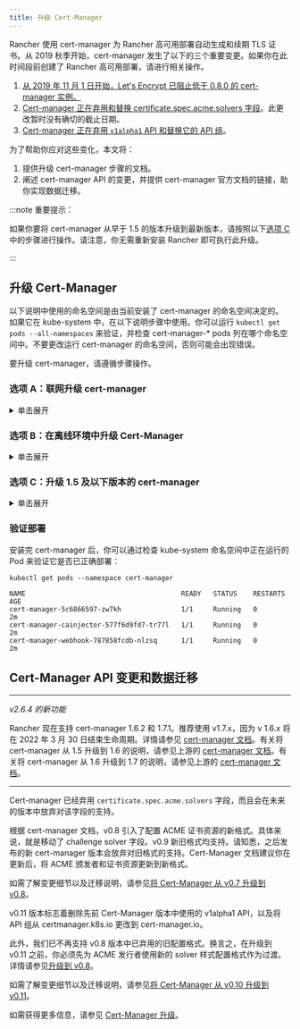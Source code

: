 ```yaml
---
title: 升级 Cert-Manager
---
```


Rancher 使用 cert-manager 为 Rancher 高可用部署自动生成和续期 TLS 证书。从 2019 秋季开始，cert-manager 发生了以下的三个重要变更。如果你在此时间段前创建了 Rancher 高可用部署，请进行相关操作。

1. [从 2019 年 11 月 1 日开始，Let's Encrypt 已阻止低于 0.8.0 的 cert-manager 实例。](https://community.letsencrypt.org/t/blocking-old-cert-manager-versions/98753)
1. [Cert-manager 正在弃用和替换 certificate.spec.acme.solvers 字段](https://cert-manager.io/docs/installation/upgrading/upgrading-0.7-0.8/)。此更改暂时没有确切的截止日期。
1. [Cert-manager 正在弃用 `v1alpha1` API 和替换它的 API 组](https://cert-manager.io/docs/installation/upgrading/upgrading-0.10-0.11/)。

为了帮助你应对这些变化，本文将：

1. 提供升级 cert-manager 步骤的文档。
1. 阐述 cert-manager API 的变更，并提供 cert-manager 官方文档的链接，助你实现数据迁移。

:::note 重要提示：

如果你要将 cert-manager 从早于 1.5 的版本升级到最新版本，请按照以下[选项 C](#选项-c升级-15-及以下版本的-cert-manager) 中的步骤进行操作。请注意，你无需重新安装 Rancher 即可执行此升级。

:::

## 升级 Cert-Manager

以下说明中使用的命名空间是由当前安装了 cert-manager 的命名空间决定的。如果它在 kube-system 中，在以下说明步骤中使用。你可以运行 `kubectl get pods --all-namespaces` 来验证，并检查 cert-manager-\* pods 列在哪个命名空间中。不要更改运行 cert-manager 的命名空间，否则可能会出现错误。

要升级 cert-manager，请遵循步骤操作。

### 选项 A：联网升级 cert-manager

<details id="normal">
  <summary>单击展开</summary>

1. [备份现有资源](https://cert-manager.io/docs/tutorials/backup/)：

   ```plain
   kubectl get -o yaml --all-namespaces \
   issuer,clusterissuer,certificates,certificaterequests > cert-manager-backup.yaml
   ```

   :::note 重要提示：

   如果你从低于 0.11.0 的版本升级，请将所有备份资源上的 apiVersion 从 `certmanager.k8s.io/v1alpha1` 升级到 `cert-manager.io/v1alpha2`。如果你需要在其他资源上使用 cert-manager 注释，请对其进行更新以反映新的 API 组。详情请参见[附加注释变更](https://cert-manager.io/docs/installation/upgrading/upgrading-0.10-0.11/#additional-annotation-changes)。

   :::

1. [卸载现有部署](https://cert-manager.io/docs/installation/uninstall/kubernetes/#uninstalling-with-helm)：

   ```plain
   helm uninstall cert-manager
   ```

   使用你安装的 vX.Y.Z 版本的链接删除 CustomResourceDefinition：

   ```plain
   kubectl delete -f https://github.com/cert-manager/cert-manager/releases/download/vX.Y.Z/cert-manager.crds.yaml

   ```

1. 单独安装 CustomResourceDefinition 资源：

   ```plain
   kubectl apply --validate=false -f https://github.com/cert-manager/cert-manager/releases/download/vX.Y.Z/cert-manager.crds.yaml

   ```

   :::note

   如果你运行的 Kubernetes 版本是 1.15 或更低版本，你需要在以上的 `kubectl apply` 命令中添加 `--validate=false`。否则你将看到 cert-manager CRD 资源中的 `x-kubernetes-preserve-unknown-fields` 字段校验错误提示。这是 kubectl 执行资源校验方式产生的良性错误。

   :::

1. 根据需要为 cert-manager 创建命名空间：

   ```plain
   kubectl create namespace cert-manager
   ```

1. 添加 Jetstack Helm 仓库：

   ```plain
   helm repo add jetstack https://charts.jetstack.io
   ```

1. 更新 Helm Chart 仓库本地缓存：

   ```plain
   helm repo update
   ```

1. 安装新版本的 cert-manager：

   ```plain
   helm install \
     cert-manager jetstack/cert-manager \
     --namespace cert-manager \
     --version v0.12.0
   ```

1. [恢复备份资源](https://cert-manager.io/docs/tutorials/backup/#restoring-resources)：

   ```plain
   kubectl apply -f cert-manager-backup.yaml
   ```

</details>

### 选项 B：在离线环境中升级 Cert-Manager

<details id="airgap">
  <summary>单击展开</summary>

### 先决条件

在执行升级之前，先将所需的容器镜像添加到私有镜像仓库中，并下载/渲染所需的 Kubernetes manifest 文件来准备离线环境。

1. 参见[准备私有镜像仓库](../other-installation-methods/air-gapped-helm-cli-install/publish-images.md)指南，将升级所需的镜像推送到镜像仓库。

1. 在可以连接互联网的系统中，将 cert-manager 仓库添加到 Helm：

   ```plain
   helm repo add jetstack https://charts.jetstack.io
   helm repo update
   ```

1. 从 [Helm Chart 仓库](https://artifacthub.io/packages/helm/cert-manager/cert-manager)中获取最新可用的 cert-manager Chart：

   ```plain
   helm fetch jetstack/cert-manager --version v0.12.0
   ```

1. 使用安装 Chart 的选项来渲染 cert-manager 模板。记住要设置 `image.repository` 选项，以从你的私有镜像仓库拉取镜像。此操作会创建一个包含 Kubernetes manifest 文件的 `cert-manager` 目录。

   Helm 3 命令如下：

   ```plain
   helm template cert-manager ./cert-manager-v0.12.0.tgz --output-dir . \
   --namespace cert-manager \
   --set image.repository=<REGISTRY.YOURDOMAIN.COM:PORT>/quay.io/jetstack/cert-manager-controller
   --set webhook.image.repository=<REGISTRY.YOURDOMAIN.COM:PORT>/quay.io/jetstack/cert-manager-webhook
   --set cainjector.image.repository=<REGISTRY.YOURDOMAIN.COM:PORT>/quay.io/jetstack/cert-manager-cainjector
   ```

   Helm 2 命令如下：

   ```plain
   helm template ./cert-manager-v0.12.0.tgz --output-dir . \
   --name cert-manager --namespace cert-manager \
   --set image.repository=<REGISTRY.YOURDOMAIN.COM:PORT>/quay.io/jetstack/cert-manager-controller
   --set webhook.image.repository=<REGISTRY.YOURDOMAIN.COM:PORT>/quay.io/jetstack/cert-manager-webhook
   --set cainjector.image.repository=<REGISTRY.YOURDOMAIN.COM:PORT>/quay.io/jetstack/cert-manager-cainjector
   ```

1. 下载新旧版 cert-manager 所需的 CRD 文件：

   ```plain
   curl -L -o cert-manager-crd.yaml https://raw.githubusercontent.com/cert-manager/cert-manager/release-0.12/deploy/manifests/00-crds.yaml
   curl -L -o cert-manager/cert-manager-crd-old.yaml https://raw.githubusercontent.com/cert-manager/cert-manager/release-X.Y/deploy/manifests/00-crds.yaml
   ```

### 安装 cert-manager

1. 备份现有资源：

   ```plain
   kubectl get -o yaml --all-namespaces \
   issuer,clusterissuer,certificates,certificaterequests > cert-manager-backup.yaml
   ```

   :::note 重要提示：

   如果你从低于 0.11.0 的版本升级，请将所有备份资源上的 apiVersion 从 `certmanager.k8s.io/v1alpha1` 升级到 `cert-manager.io/v1alpha2`。如果你需要在其他资源上使用 cert-manager 注释，请对其进行更新以反映新的 API 组。详情请参见[附加注释变更](https://cert-manager.io/docs/installation/upgrading/upgrading-0.10-0.11/#additional-annotation-changes)。

   :::

1. 删除现有的 cert-manager 安装包：

   ```plain
   kubectl -n cert-manager \
   delete deployment,sa,clusterrole,clusterrolebinding \
   -l 'app=cert-manager' -l 'chart=cert-manager-v0.5.2'
   ```

   使用你安装的 vX.Y 版本的链接删除 CustomResourceDefinition：

   ```plain
   kubectl delete -f cert-manager/cert-manager-crd-old.yaml
   ```

1. 单独安装 CustomResourceDefinition 资源：

   ```plain
   kubectl apply -f cert-manager/cert-manager-crd.yaml
   ```

   :::note 重要提示：

   如果你运行的 Kubernetes 版本是 1.15 或更低版本，你需要在以上的 `kubectl apply` 命令中添加 `--validate=false`。否则你将看到 cert-manager CRD 资源中的 `x-kubernetes-preserve-unknown-fields` 字段校验错误提示。这是 kubectl 执行资源校验方式产生的良性错误。

   :::

1. 为 cert-manager 创建命名空间：

   ```plain
   kubectl create namespace cert-manager
   ```

1. 安装 cert-manager

   ```plain
   kubectl -n cert-manager apply -R -f ./cert-manager
   ```

1. [恢复备份资源](https://cert-manager.io/docs/tutorials/backup/#restoring-resources)：

   ```plain
   kubectl apply -f cert-manager-backup.yaml
   ```

</details>

### 选项 C：升级 1.5 及以下版本的 cert-manager

<details id="normal">
  <summary>单击展开</summary>

以前，要升级旧版本的 cert-manager，我们建议卸载并重新安装 Rancher。使用以下方法，你可以升级 cert-manager 而无需执行此额外步骤，从而更好地保护你的生产环境：

1. 按照[安装指南](https://cert-manager.io/docs/usage/cmctl/#installation)安装 `cmctl`（cert-manager CLI 工具）。

1. 确保所有以已弃用的 API 版本存储在 etcd 中的 cert-manager 自定义资源都迁移到 v1：

   ```
   cmctl upgrade migrate-api-version
   ```
   有关详细信息，请参阅 [API 版本迁移文档](https://cert-manager.io/docs/usage/cmctl/#migrate-api-version)。另请参阅[将 1.5 升级到 1.6](https://cert-manager.io/docs/installation/upgrading/upgrading-1.5-1.6/) 和[将 1.6 升级到到 1.7](https://cert-manager.io/docs/installation/upgrading/upgrading-1.6-1.7/)。

1. 正常使用 `helm upgrade` 将 cert-manager 升级到 1.7.1。如果需要，你可以直接从版本 1.5 转到 1.7。

1. 按照 Helm 教程[更新发布清单的 API 版本](https://helm.sh/docs/topics/kubernetes_apis/#updating-api-versions-of-a-release-manifest)。Chart 发布名称为 `release_name=rancher`，发布命名空​​间为 `release_namespace=cattle-system`。

1. 在解码后的文件中，搜索 `cert-manager.io/v1beta1` 并将其**替换**为 `cert-manager.io/v1`。

1. 使用 `helm upgrade` 正常升级 Rancher。

</details>

### 验证部署

安装完 cert-manager 后，你可以通过检查 kube-system 命名空间中正在运行的 Pod 来验证它是否已正确部署：

```
kubectl get pods --namespace cert-manager

NAME                                       READY   STATUS    RESTARTS   AGE
cert-manager-5c6866597-zw7kh               1/1     Running   0          2m
cert-manager-cainjector-577f6d9fd7-tr77l   1/1     Running   0          2m
cert-manager-webhook-787858fcdb-nlzsq      1/1     Running   0          2m
```

## Cert-Manager API 变更和数据迁移

---
_v2.6.4 的新功能_

Rancher 现在支持 cert-manager 1.6.2 和 1.7.1。推荐使用 v1.7.x，因为 v 1.6.x 将在 2022 年 3 月 30 日结束生命周期。详情请参见 [cert-manager 文档](../../../pages-for-subheaders/install-upgrade-on-a-kubernetes-cluster.md#4-安装-cert-manager)。有关将 cert-manager 从 1.5 升级到 1.6 的说明，请参见上游的 [cert-manager 文档](https://cert-manager.io/docs/installation/upgrading/upgrading-1.5-1.6/)。有关将 cert-manager 从 1.6 升级到 1.7 的说明，请参见上游的 [cert-manager 文档](https://cert-manager.io/docs/installation/upgrading/upgrading-1.6-1.7/)。

---

Cert-manager 已经弃用 `certificate.spec.acme.solvers` 字段，而且会在未来的版本中放弃对该字段的支持。

根据 cert-manager 文档，v0.8 引入了配置 ACME 证书资源的新格式。具体来说，就是移动了 challenge solver 字段。v0.9 新旧格式均支持。请知悉，之后发布的新 cert-manager 版本会放弃对旧格式的支持。Cert-Manager 文档建议你在更新后，将 ACME 颁发者和证书资源更新到新格式。

如需了解变更细节以及迁移说明，请参见[将 Cert-Manager 从 v0.7 升级到 v0.8](https://cert-manager.io/docs/installation/upgrading/upgrading-0.7-0.8/)。

v0.11 版本标志着删除先前 Cert-Manager 版本中使用的 v1alpha1 API，以及将 API 组从 certmanager.k8s.io 更改到 cert-manager.io。

此外，我们已不再支持 v0.8 版本中已弃用的旧配置格式。换言之，在升级到 v0.11 之前，你必须先为 ACME 发行者使用新的 solver 样式配置格式作为过渡。详情请参见[升级到 v0.8](https://cert-manager.io/docs/installation/upgrading/upgrading-0.7-0.8/)。

如需了解变更细节以及迁移说明，请参见[将 Cert-Manager 从 v0.10 升级到 v0.11](https://cert-manager.io/docs/installation/upgrading/upgrading-0.10-0.11/)。

如需获得更多信息，请参见 [Cert-Manager 升级](https://cert-manager.io/docs/installation/upgrading/)。

